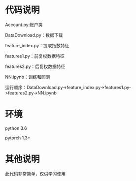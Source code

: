 
# 代码说明

Account.py:账户类

DataDownload.py：数据下载

feature_index.py：提取指数特征

features1.py：前复权数据特征

features2.py：后复权数据特征

NN.ipynb：训练和回测

运行顺序：DataDownload.py->feature_index.py->features1.py->features2.py->NN.ipynb

# 环境

python 3.6

pytorch 1.3+

# 其他说明

此代码非常简单，仅供学习使用
